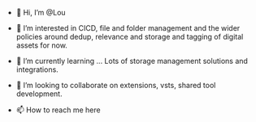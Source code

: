 - 👋 Hi, I’m @Lou 
- 👀 I’m interested in CICD, file and folder management and the wider policies around dedup, relevance and storage and tagging of digital assets for now.

- 🌱 I’m currently learning ... Lots of storage management solutions and integrations.
- 💞️ I’m looking to collaborate on extensions, vsts, shared tool development.
- 📫 How to reach me here

<!---
LouRamble/LouRamble is a ✨ special ✨ repository because its `README.md` (this file) appears on your GitHub profile.
You can click the Preview link to take a look at your changes.
--->
